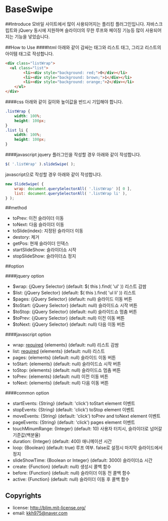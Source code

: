 BaseSwipe
=========

##Introduce
모바일 사이트에서 많이 사용되어지는 플리킹 플러그인입니다. 자바스크립트와 jQuery 동시에 지원하며 슬라이더의 무한 루프와 페이징 기능등 많이 사용되어지는 기능을 넣었습니다.

##How to Use
####html
아래와 같이 감싸는 태그와 리스트 태그, 그리고 리스트의 아이템 태그로 작성합니다.
```html
<div class="listWrap">
  <ul class="list">
		<li><div style="background: red;">0</div></li>
		<li><div style="background: brown;">1</div></li>
		<li><div style="background: orange;">2</div></li>
	</ul>
</div>
```

####css
아래와 같이 길이와 높이값을 반드시 기입해야 합니다.
```css
.listWrap {
	width: 100%;
	height: 100px;
}
.list li {
	width: 100%;
	height: 100px;
}
```

####javascript
jquery 플러그인을 작성할 경우 아래와 같이 작성합니다.
```javascript
$( '.listWrap' ).slideSwipe( );
```

javascript으로 작성할 경우 아래와 같이 작성합니다.
```javascript
new SlideSwipe( {
	wrap: document.querySelectorAll( '.listWrap' )[ 0 ],
	list: document.querySelectorAll( '.listWrap li' ),
} );
```

##method
+ toPrev: 이전 슬라이더 이동
+ toNext: 다음 슬라이더 이동
+ toSlide(index): 지정된 슬라이더 이동
+ destory: 제거
+ getPos: 현재 슬라이더 인덱스
+ startSlideShow: 슬라이더쇼 시작
+ stopSlideShow: 슬라이더쇼 정지

##option

####jquery option
+ $wrap: {jQuery Selector} (default: $( this ).find( 'ul' )) 리스트 감쌈
+ $list: {jQuery Selector} (default: $( this ).find( 'ul li' )) 리스트
+ $pages: {jQuery Selector} (default: null) 슬라이드 이동 버튼
+ $toStart: {jQuery Selector} (default: null) 슬라이드쇼 시작 버튼
+ $toStop: {jQuery Selector} (default: null) 슬라이드쇼 멈춤 버튼
+ $toPrev: {jQuery Selector} (default: null) 이전 이동 버튼
+ $toNext: {jQuery Selector} (default: null) 다음 이동 버튼
						
####javascript option
+ wrap: <u>required</u> {elements} (default: null) 리스트 감쌈
+ list: <u>required</u> {elements} (default: null) 리스트
+ pages: {elements} (default: null) 슬라이드 이동 버튼
+ toStart: {elements} (default: null) 슬라이드쇼 시작 버튼
+ toStop: {elements} (default: null) 슬라이드쇼 멈춤 버튼
+ toPrev: {elements} (default: null) 이전 이동 버튼
+ toNext: {elements} (default: null) 다음 이동 버튼

####common option
+ startEvents: {String} (default: 'click') toStart element 이벤트
+ stopEvents: {String} (default: 'click') toStop element 이벤트
+ moveEvents: {String} (default: 'click') toPrev and toNext element 이벤트
+ pageEvents: {String} (default: 'click') pages element 이벤트
+ touchMinumRange: {Integer} (default: 10) 사용자 터치시, 슬라이더로 넘어갈 기준값(백분율)
+ duration: {Integer} (default: 400) 애니메이션 시간
+ loop: {Boolean} (default: true) 루프 여부. false로 설정시 마지막 슬라이드에서 정지
+ slideShowTime: {Boolean or Integer} (default: 3000) 슬라이더쇼 시간
+ create: {Function} (default: null) 생성시 콜백 함수
+ before: {Function} (default: null) 슬라이더 이동 전 콜백 함수
+ active: {Function} (default: null) 슬라이더 이동 후 콜백 함수	

Copyrights
----------
- license: http://blim.mit-license.org/
- email: kkh975@naver.com